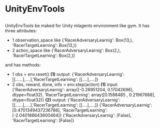 # UnityEnvTools

## 

###

UnityEnvTools be maked for Unity mlagents environment like gym.
It has three attributes:
- 1 observation_space  like {'RacerAdversaryLearnig': Box(13,), 'RacerTargetLearning': Box(13,)}
- 2  action_space like {'RacerAdversaryLearnig': Box(2,), 'RacerTargetLearning': Box(2,)}

and has methods:
- 1 obs = env.reset()
    **(1)** output: {'RacerAdversaryLearnig':[[......],....],'RacerTargetLearning': [[....],....]}
- 2 obs, reward, done, info = env.step(action)
    **(1)** input: {'RacerAdversaryLearnig': array([-0.28951204,  0.17042696], dtype=float32), 'RacerTargetLearning': array([0.1588485 , 0.21967688], dtype=float32)}
    **(2)** output: {'RacerAdversaryLearnig':[[......],....],'RacerTargetLearning': [[....],....]}
            {'RacerAdversaryLearnig': [0.4701349437236786], 'RacerTargetLearning': [-2.040186643600464]}
            {'RacerAdversaryLearnig': [False], 'RacerTargetLearning': [False]}

